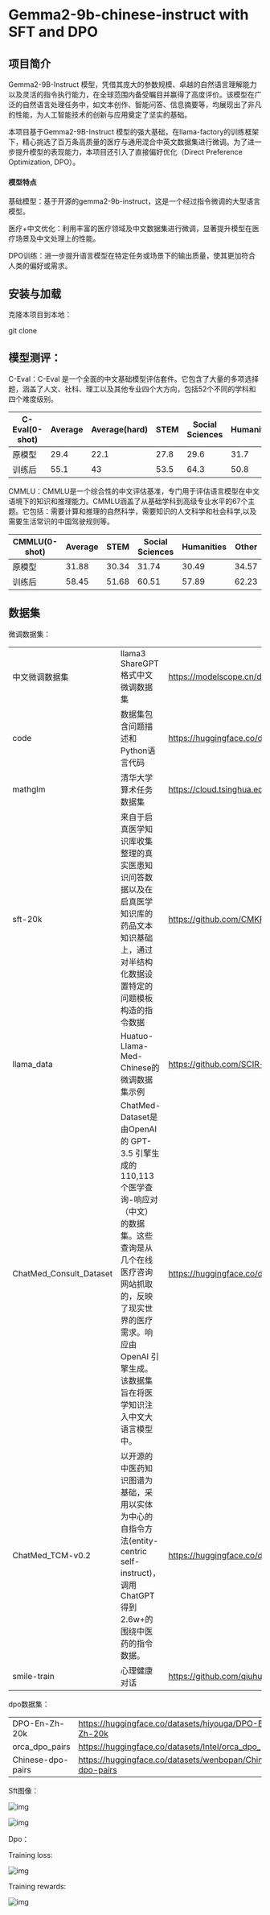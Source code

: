 # Gemma2-9b-chinese-instruct with SFT and DPO

## 项目简介

Gemma2-9B-Instruct 模型，凭借其庞大的参数规模、卓越的自然语言理解能力以及灵活的指令执行能力，在全球范围内备受瞩目并赢得了高度评价。该模型在广泛的自然语言处理任务中，如文本创作、智能问答、信息摘要等，均展现出了非凡的性能，为人工智能技术的创新与应用奠定了坚实的基础。

本项目基于Gemma2-9B-Instruct 模型的强大基础，在llama-factory的训练框架下，精心挑选了百万条高质量的医疗与通用混合中英文数据集进行微调。为了进一步提升模型的表现能力，本项目还引入了直接偏好优化（Direct Preference Optimization, DPO）。

 

#### 模型特点

基础模型：基于开源的gemma2-9b-instruct，这是一个经过指令微调的大型语言模型。 

医疗+中文优化：利用丰富的医疗领域及中文数据集进行微调，显著提升模型在医疗场景及中文处理上的性能。

 DPO训练：进一步提升语言模型在特定任务或场景下的输出质量，使其更加符合人类的偏好或需求。

 

## 安装与加载

克隆本项目到本地：

git clone 

 

## 模型测评：

C-Eval：C-Eval 是一个全面的中文基础模型评估套件。它包含了大量的多项选择题，涵盖了人文、社科、理工以及其他专业四个大方向，包括52个不同的学科和四个难度级别。

| C-Eval(0-shot) | Average | Average(hard) | STEM | Social Sciences | Humanities | Other |
| -------------- | ------- | ------------- | ---- | --------------- | ---------- | ----- |
| 原模型         | 29.4    | 22.1          | 27.8 | 29.6            | 31.7       | 29.5  |
| 训练后         | 55.1    | 43            | 53.5 | 64.3            | 50.8       | 53.8  |

 

CMMLU：CMMLU是一个综合性的中文评估基准，专门用于评估语言模型在中文语境下的知识和推理能力。CMMLU涵盖了从基础学科到高级专业水平的67个主题。它包括：需要计算和推理的自然科学，需要知识的人文科学和社会科学,以及需要生活常识的中国驾驶规则等。

| CMMLU(0-shot) | Average | STEM  | Social Sciences | Humanities | Other |
| ------------- | ------- | ----- | --------------- | ---------- | ----- |
| 原模型        | 31.88   | 30.34 | 31.74           | 30.49      | 34.57 |
| 训练后        | 58.45   | 51.68 | 60.51           | 57.89      | 62.23 |

 

 

## 数据集

微调数据集：

|                         |                                                              |                                                              |
| ----------------------- | ------------------------------------------------------------ | ------------------------------------------------------------ |
| 中文微调数据集          | llama3 ShareGPT格式中文微调数据集                            | https://modelscope.cn/datasets/zhuangxialie/Llama3-Chinese-Dataset/files |
| code                    | 数据集包含问题描述和Python语言代码                           | https://huggingface.co/datasets/iamtarun/python_code_instructions_18k_alpaca |
| mathglm                 | 清华大学算术任务数据集                                       | https://cloud.tsinghua.edu.cn/d/8d9ee3e52bb54afd9c16/        |
| sft-20k                 | 来自于启真医学知识库收集整理的真实医患知识问答数据以及在启真医学知识库的药品文本知识基础上，通过对半结构化数据设置特定的问题模板构造的指令数据 | https://github.com/CMKRG/QiZhenGPT/blob/main/data/train/sft-20k.json |
| llama_data              | Huatuo-Llama-Med-Chinese的微调数据集示例                     | https://github.com/SCIR-HI/Huatuo-Llama-Med-Chinese/tree/main/data |
| ChatMed_Consult_Dataset | ChatMed-Dataset是由OpenAI的 GPT-3.5 引擎生成的110,113个医学查询-响应对（中文）的数据集。这些查询是从几个在线医疗咨询网站抓取的，反映了现实世界的医疗需求。响应由 OpenAI 引擎生成。该数据集旨在将医学知识注入中文大语言模型中。 | https://huggingface.co/datasets/michaelwzhu/ChatMed_Consult_Dataset |
| ChatMed_TCM-v0.2        | 以开源的中医药知识图谱为基础，采用以实体为中心的自指令方法(entity-centric self-instruct)，调用ChatGPT得到2.6w+的围绕中医药的指令数据。 | https://huggingface.co/datasets/michaelwzhu/ShenNong_TCM_Dataset |
| smile-train             | 心理健康对话                                                 | https://github.com/qiuhuachuan/smile/tree/main/data          |

 

dpo数据集：

|                   |                                                            |
| ----------------- | ---------------------------------------------------------- |
| DPO-En-Zh-20k     | https://huggingface.co/datasets/hiyouga/DPO-En-Zh-20k      |
| orca_dpo_pairs    | https://huggingface.co/datasets/Intel/orca_dpo_pairs       |
| Chinese-dpo-pairs | https://huggingface.co/datasets/wenbopan/Chinese-dpo-pairs |

 

Sft图像：

![img](README.assets/clip_image002.gif)

![img](README.assets/clip_image004.gif)

Dpo：

Training loss:

![img](README.assets/clip_image006.gif)

Training rewards:

![img](README.assets/clip_image008.gif)

 

 

 